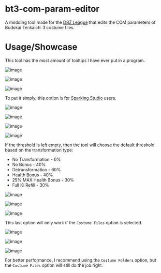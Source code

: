# bt3-com-param-editor
A modding tool made for the [DBZ League](https://www.youtube.com/@DragonBallZLeague) that edits the COM parameters of Budokai Tenkaichi 3 costume files.
# Usage/Showcase
This tool has the most amount of tooltips I have ever put in a program.

![image](https://github.com/user-attachments/assets/f081d9bd-e77e-40eb-85db-ba68feba8bf8)

![image](https://github.com/user-attachments/assets/70d85b83-53d3-48ee-934d-f79a0ae551d2)

![image](https://github.com/user-attachments/assets/90ab8694-a63d-4ab0-8146-f5cce5d04f2a)

To put it simply, this option is for [Sparking Studio](https://mega.nz/file/OYM3TQrQ#Sq8_IoOpFI30vF4dDr0R0-JmpQbaseY0fQgsBGjiWxk) users.

![image](https://github.com/user-attachments/assets/0c1ca5dd-b8f7-4fbf-90b8-683c8536d4cb)

![image](https://github.com/user-attachments/assets/a15806c8-6388-40be-97ba-73c3e924183f)

![image](https://github.com/user-attachments/assets/acf7a379-993e-446e-a891-59fe2c7aed62)

![image](https://github.com/user-attachments/assets/fa0fa25c-3fdf-4063-9985-195e17b824df)

If the threshold is left empty, then the tool will choose the default threshold based on the transformation type:
* No Transformation - 0%
* No Bonus - 40%
* Detransformation - 60%
* Health Bonus - 40%
* 25% MAX Health Bonus - 30%
* Full Ki Refill - 30%

![image](https://github.com/user-attachments/assets/632b588e-64bd-4875-a09a-d44a1e65d9fd)

![image](https://github.com/user-attachments/assets/232c07d4-31d2-46d1-b1b0-1fdf417d4a6b)

![image](https://github.com/user-attachments/assets/7a8a6a67-14e1-42f3-8ad0-4378ffc7a11e)

This last option will only work if the ``Costume Files`` option is selected.

![image](https://github.com/user-attachments/assets/4885c264-4769-4e10-821c-fcbfdbd82f94)

![image](https://github.com/user-attachments/assets/98fa1c3e-b7a6-499e-ba48-a47598b420a7)

![image](https://github.com/user-attachments/assets/699a4635-eff0-4b2f-bba1-7edf18c698a1)

For better performance, I recommend using the ``Costume Folders`` option, but the ``Costume Files`` option will still do the job right.
